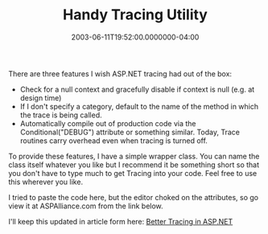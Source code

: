﻿---
title: Handy Tracing Utility
date: "2003-06-11T19:52:00.0000000-04:00"
description: "There are three features I wish ASP.NET tracing had out of the box:"
featuredImage: img/8625-featured.png
---

There are three features I wish ASP.NET tracing had out of the box:

* Check for a null context and gracefully disable if context is null (e.g. at design time)
* If I don't specify a category, default to the name of the method in which the trace is being called.
* Automatically compile out of production code via the Conditional("DEBUG") attribute or something similar. Today, Trace routines carry overhead even when tracing is turned off.

To provide these features, I have a simple wrapper class. You can name the class itself whatever you like but I recommend it be something short so that you don't have to type much to get Tracing into your code. Feel free to use this wherever you like.

I tried to paste the code here, but the editor choked on the attributes, so go view it at ASPAlliance.com from the link below.

I'll keep this updated in article form here: [Better Tracing in ASP.NET](http://aspalliance.com/stevesmith/articles/bettertrace.asp)

